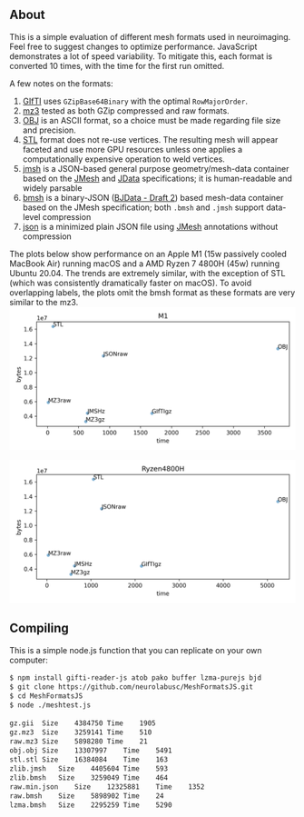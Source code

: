 ## About

This is a simple evaluation of different mesh formats used in neuroimaging. Feel free to suggest changes to optimize performance. JavaScript demonstrates a lot of speed variability. To mitigate this, each format is converted 10 times, with the time for the first run omitted.

A few notes on the formats:
 1. [GIfTI](https://www.nitrc.org/projects/gifti/) uses `GZipBase64Binary` with the optimal `RowMajorOrder`.
 2. [mz3](https://github.com/neurolabusc/surf-ice/tree/master/mz3) tested as both GZip compressed and raw formats.
 3. [OBJ](https://brainder.org/tag/wavefront-obj/) is an ASCII format, so a choice must be made regarding file size and precision.
 4. [STL](http://paulbourke.net/dataformats/stl/) format does not re-use vertices. The resulting mesh will appear faceted and use more GPU resources unless one applies a computationally expensive operation to weld vertices.
 5. [jmsh](https://en.wikipedia.org/wiki/JMesh) is a JSON-based general purpose geometry/mesh-data container based on the [JMesh](https://github.com/NeuroJSON/jmesh/blob/master/JMesh_specification.md) and [JData](https://github.com/NeuroJSON/jdata/blob/master/JData_specification.md) specifications; it is human-readable and widely parsable
 6. [bmsh](https://en.wikipedia.org/wiki/JMesh) is a binary-JSON ([BJData - Draft 2](https://github.com/NeuroJSON/bjdata/blob/Draft_2/Binary_JData_Specification.md)) based mesh-data container based on the JMesh specification; both `.bmsh` and `.jmsh` support data-level compression
 7. [json](http://json.org) is a minimized plain JSON file using [JMesh](https://github.com/NeuroJSON/jmesh/blob/master/JMesh_specification.md) annotations without compression

The plots below show performance on an Apple M1 (15w passively cooled MacBook Air) running macOS and a AMD Ryzen 7 4800H (45w) running Ubuntu 20.04. The trends are extremely similar, with the exception of STL (which was consistently dramatically faster on macOS). To avoid overlapping labels, the plots omit the bmsh format as these formats are very similar to the mz3.
![M1 Performance](M1.png)

![Ryzen Performance](Ryzen.png)

## Compiling

This is a simple node.js function that you can replicate on your own computer:

```
$ npm install gifti-reader-js atob pako buffer lzma-purejs bjd
$ git clone https://github.com/neurolabusc/MeshFormatsJS.git
$ cd MeshFormatsJS
$ node ./meshtest.js

gz.gii	Size	4384750	Time	1905
gz.mz3	Size	3259141	Time	510
raw.mz3	Size	5898280	Time	21
obj.obj	Size	13307997	Time	5491
stl.stl	Size	16384084	Time	163
zlib.jmsh	Size	4405604	Time	593
zlib.bmsh	Size	3259049	Time	464
raw.min.json	Size	12325881	Time	1352
raw.bmsh	Size	5898902	Time	24
lzma.bmsh	Size	2295259	Time	5290

```
